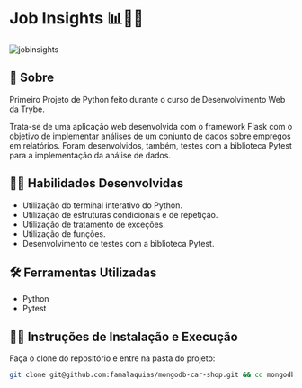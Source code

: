 # Job Insights 📊🧑‍🏭

![jobinsights](https://user-images.githubusercontent.com/98343640/207684145-78519070-9374-415b-ba77-89d97b13c0f1.png)


## :page_with_curl: Sobre
Primeiro Projeto de Python feito durante o curso de Desenvolvimento Web da Trybe.

Trata-se de uma aplicação web desenvolvida com o framework Flask com o objetivo de implementar análises de um conjunto de dados sobre empregos em relatórios. Foram desenvolvidos, também, testes com a biblioteca Pytest para a implementação da análise de dados.


## :man_technologist: Habilidades Desenvolvidas

- Utilização do terminal interativo do Python.
- Utilização de estruturas condicionais e de repetição.
- Utilização de tratamento de exceções.
- Utilização de funções.
- Desenvolvimento de testes com a biblioteca Pytest.


## :hammer_and_wrench: Ferramentas Utilizadas

- Python
- Pytest


## :female_detective: Instruções de Instalação e Execução

Faça o clone do repositório e entre na pasta do projeto:

```sh
git clone git@github.com:famalaquias/mongodb-car-shop.git && cd mongodb-car-shop
```
